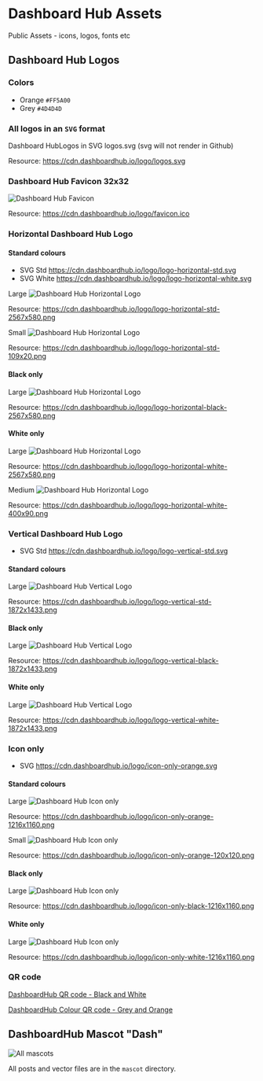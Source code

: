 # Dashboard Hub Assets

Public Assets - icons, logos, fonts etc

## Dashboard Hub Logos

### Colors

* Orange `#FF5A00`
* Grey `#4D4D4D`

### All logos in an `SVG` format

Dashboard HubLogos in SVG logos.svg (svg will not render in Github)

Resource: https://cdn.dashboardhub.io/logo/logos.svg

### Dashboard Hub Favicon 32x32

![Dashboard Hub Favicon](logo/favicon.ico)

Resource: https://cdn.dashboardhub.io/logo/favicon.ico


### Horizontal Dashboard Hub Logo

#### Standard colours

 - SVG Std https://cdn.dashboardhub.io/logo/logo-horizontal-std.svg
 - SVG White https://cdn.dashboardhub.io/logo/logo-horizontal-white.svg

Large
![Dashboard Hub Horizontal Logo](logo/logo-horizontal-std-2567x580.png)

Resource: https://cdn.dashboardhub.io/logo/logo-horizontal-std-2567x580.png

Small
![Dashboard Hub Horizontal Logo](logo/logo-horizontal-std-109x20.png)

Resource: https://cdn.dashboardhub.io/logo/logo-horizontal-std-109x20.png

#### Black only

Large
![Dashboard Hub Horizontal Logo](logo/logo-horizontal-black-2567x580.png)

Resource: https://cdn.dashboardhub.io/logo/logo-horizontal-black-2567x580.png

#### White only

Large
![Dashboard Hub Horizontal Logo](logo/logo-horizontal-white-2567x580.png)

Resource: https://cdn.dashboardhub.io/logo/logo-horizontal-white-2567x580.png

Medium
![Dashboard Hub Horizontal Logo](logo/logo-horizontal-white-400x90.png)

Resource: https://cdn.dashboardhub.io/logo/logo-horizontal-white-400x90.png


### Vertical Dashboard Hub Logo

 - SVG Std https://cdn.dashboardhub.io/logo/logo-vertical-std.svg

#### Standard colours

Large
![Dashboard Hub Vertical Logo](logo/logo-vertical-std-1872x1433.png)

Resource: https://cdn.dashboardhub.io/logo/logo-vertical-std-1872x1433.png

#### Black only

Large
![Dashboard Hub Vertical Logo](logo/logo-vertical-black-1872x1433.png)

Resource: https://cdn.dashboardhub.io/logo/logo-vertical-black-1872x1433.png

#### White only

Large
![Dashboard Hub Vertical Logo](logo/logo-vertical-white-1872x1433.png)

Resource: https://cdn.dashboardhub.io/logo/logo-vertical-white-1872x1433.png


### Icon only

 - SVG https://cdn.dashboardhub.io/logo/icon-only-orange.svg

#### Standard colours

Large
![Dashboard Hub Icon only](logo/icon-only-orange-1216x1160.png)

Resource: https://cdn.dashboardhub.io/logo/icon-only-orange-1216x1160.png

Small
![Dashboard Hub Icon only](logo/icon-only-orange-120x120.png)

Resource: https://cdn.dashboardhub.io/logo/icon-only-orange-120x120.png

#### Black only

Large
![Dashboard Hub Icon only](logo/icon-only-black-1216x1160.png)

Resource: https://cdn.dashboardhub.io/logo/icon-only-black-1216x1160.png

#### White only

Large
![Dashboard Hub Icon only](logo/icon-only-white-1216x1160.png)

Resource: https://cdn.dashboardhub.io/logo/icon-only-white-1216x1160.png


### QR code

[DashboardHub QR code - Black and White](qr-code/dashboardhub-qr-code.svg)

[DashboardHub Colour QR code - Grey and Orange](qr-code/dashboardhub-qr-code-colour.svg)

## DashboardHub Mascot "Dash"

![All mascots](mascot/all.png)

All posts and vector files are in the `mascot` directory.
